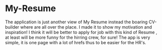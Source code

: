 # My-Resume
The application is just another view of My Resume instead the boaring CV-builder where are all over the place.
I made it to show my motivation and inspiration! I think it will be better to apply for job with this kind of Resume , at least will be more funny for the hirring crew, for sure!
The app is very simple, it is one page with a lot of hrefs thus to be easier for the HR's.

